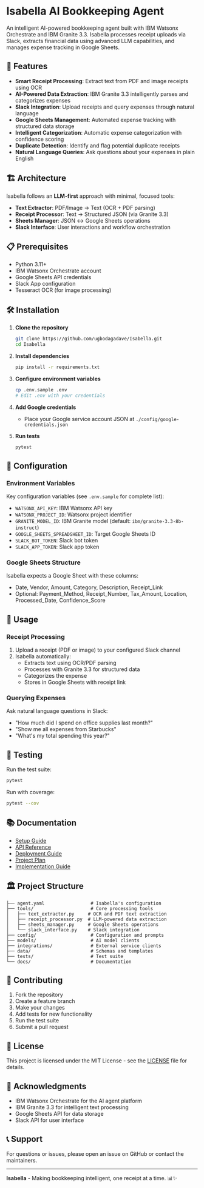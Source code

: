 # Isabella AI Bookkeeping Agent

An intelligent AI-powered bookkeeping agent built with IBM Watsonx Orchestrate and IBM Granite 3.3. Isabella processes receipt uploads via Slack, extracts financial data using advanced LLM capabilities, and manages expense tracking in Google Sheets.

## 🚀 Features

- **Smart Receipt Processing**: Extract text from PDF and image receipts using OCR
- **AI-Powered Data Extraction**: IBM Granite 3.3 intelligently parses and categorizes expenses
- **Slack Integration**: Upload receipts and query expenses through natural language
- **Google Sheets Management**: Automated expense tracking with structured data storage
- **Intelligent Categorization**: Automatic expense categorization with confidence scoring
- **Duplicate Detection**: Identify and flag potential duplicate receipts
- **Natural Language Queries**: Ask questions about your expenses in plain English

## 🏗️ Architecture

Isabella follows an **LLM-first** approach with minimal, focused tools:

- **Text Extractor**: PDF/Image → Text (OCR + PDF parsing)
- **Receipt Processor**: Text → Structured JSON (via Granite 3.3)
- **Sheets Manager**: JSON ↔ Google Sheets operations
- **Slack Interface**: User interactions and workflow orchestration

## 📋 Prerequisites

- Python 3.11+
- IBM Watsonx Orchestrate account
- Google Sheets API credentials
- Slack App configuration
- Tesseract OCR (for image processing)

## 🛠️ Installation

1. **Clone the repository**
   ```bash
   git clone https://github.com/ugbodagadave/Isabella.git
   cd Isabella
   ```

2. **Install dependencies**
   ```bash
   pip install -r requirements.txt
   ```

3. **Configure environment variables**
   ```bash
   cp .env.sample .env
   # Edit .env with your credentials
   ```

4. **Add Google credentials**
   - Place your Google service account JSON at `./config/google-credentials.json`

5. **Run tests**
   ```bash
   pytest
   ```

## 🔧 Configuration

### Environment Variables

Key configuration variables (see `.env.sample` for complete list):

- `WATSONX_API_KEY`: IBM Watsonx API key
- `WATSONX_PROJECT_ID`: Watsonx project identifier
- `GRANITE_MODEL_ID`: IBM Granite model (default: `ibm/granite-3.3-8b-instruct`)
- `GOOGLE_SHEETS_SPREADSHEET_ID`: Target Google Sheets ID
- `SLACK_BOT_TOKEN`: Slack bot token
- `SLACK_APP_TOKEN`: Slack app token

### Google Sheets Structure

Isabella expects a Google Sheet with these columns:
- Date, Vendor, Amount, Category, Description, Receipt_Link
- Optional: Payment_Method, Receipt_Number, Tax_Amount, Location, Processed_Date, Confidence_Score

## 📖 Usage

### Receipt Processing

1. Upload a receipt (PDF or image) to your configured Slack channel
2. Isabella automatically:
   - Extracts text using OCR/PDF parsing
   - Processes with Granite 3.3 for structured data
   - Categorizes the expense
   - Stores in Google Sheets with receipt link

### Querying Expenses

Ask natural language questions in Slack:
- "How much did I spend on office supplies last month?"
- "Show me all expenses from Starbucks"
- "What's my total spending this year?"

## 🧪 Testing

Run the test suite:
```bash
pytest
```

Run with coverage:
```bash
pytest --cov
```

## 📚 Documentation

- [Setup Guide](docs/setup.md)
- [API Reference](docs/api_reference.md)
- [Deployment Guide](docs/deployment.md)
- [Project Plan](isabella-plan.md)
- [Implementation Guide](isabella-guide.md)

## 🏛️ Project Structure

```
├── agent.yaml                 # Isabella's configuration
├── tools/                     # Core processing tools
│   ├── text_extractor.py     # OCR and PDF text extraction
│   ├── receipt_processor.py  # LLM-powered data extraction
│   ├── sheets_manager.py     # Google Sheets operations
│   └── slack_interface.py    # Slack integration
├── config/                    # Configuration and prompts
├── models/                    # AI model clients
├── integrations/              # External service clients
├── data/                      # Schemas and templates
├── tests/                     # Test suite
└── docs/                      # Documentation
```

## 🤝 Contributing

1. Fork the repository
2. Create a feature branch
3. Make your changes
4. Add tests for new functionality
5. Run the test suite
6. Submit a pull request

## 📄 License

This project is licensed under the MIT License - see the [LICENSE](LICENSE) file for details.

## 🙏 Acknowledgments

- IBM Watsonx Orchestrate for the AI agent platform
- IBM Granite 3.3 for intelligent text processing
- Google Sheets API for data storage
- Slack API for user interface

## 📞 Support

For questions or issues, please open an issue on GitHub or contact the maintainers.

---

**Isabella** - Making bookkeeping intelligent, one receipt at a time. 📊✨ 
